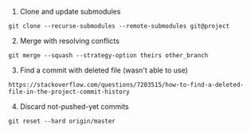 1. Clone and update submodules
```
git clone --recurse-submodules --remote-submodules git@project
```

2. Merge with resolving conflicts
```
git merge --squash --strategy-option theirs other_branch
```

3. Find a commit with deleted file (wasn't able to use)
```
https://stackoverflow.com/questions/7203515/how-to-find-a-deleted-file-in-the-project-commit-history
```

4. Discard not-pushed-yet commits
```
git reset --hard origin/master
```
